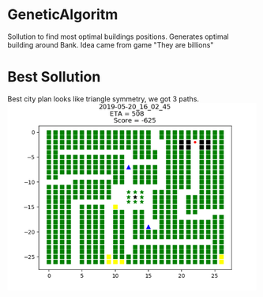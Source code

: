 # GeneticAlgoritm
Sollution to find most optimal buildings positions.
Generates optimal building around Bank.
Idea came from game "They are billions"

# Best Sollution 
Best city plan looks like triangle symmetry, we got 3 paths.
![Alt](/City_Plan/Gold.png?raw=true)

